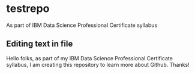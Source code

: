# testrepo
As part of IBM Data Science Professional Certificate syllabus

## Editing text in file

Hello folks, as part of my IBM Data Science Professional Certificate syllabus, I am creating this repository to learn more about Github.
Thanks!
